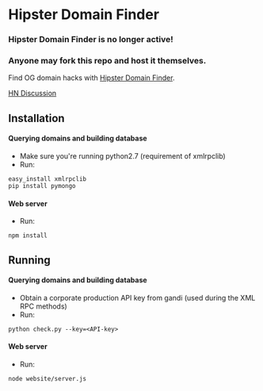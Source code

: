 # Hipster Domain Finder

### Hipster Domain Finder is no longer active!
### Anyone may fork this repo and host it themselves.

Find OG domain hacks with [Hipster Domain
Finder](http://www.hipsterdomainfinder.com).

[HN Discussion](https://news.ycombinator.com/item?id=7707100)


## Installation

#### Querying domains and building database

- Make sure you're running python2.7 (requirement of xmlrpclib)
- Run:
```
easy_install xmlrpclib
pip install pymongo
```

#### Web server

- Run: 
```
npm install
```

## Running

#### Querying domains and building database

- Obtain a corporate production API key from gandi (used during the XML RPC methods)
- Run:
```
python check.py --key=<API-key>
```

#### Web server

- Run:
```
node website/server.js
```
